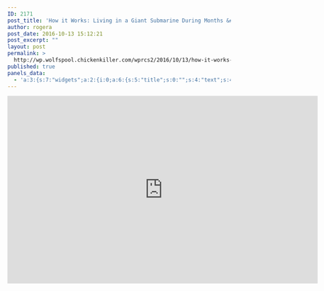 ```yaml
---
ID: 2171
post_title: 'How it Works: Living in a Giant Submarine During Months &#8211; Submarine Documentary &#8211; YouTube'
author: rogera
post_date: 2016-10-13 15:12:21
post_excerpt: ""
layout: post
permalink: >
  http://wp.wolfspool.chickenkiller.com/wprcs2/2016/10/13/how-it-works-living-in-a-giant-submarine-during-months-submarine-documentary-youtube/
published: true
panels_data:
  - 'a:3:{s:7:"widgets";a:2:{i:0;a:6:{s:5:"title";s:0:"";s:4:"text";s:43:"https://www.youtube.com/watch?v=RptHkaB9cZo";s:20:"text_selected_editor";s:4:"html";s:5:"autop";b:1;s:12:"_sow_form_id";s:13:"57ff897cd2cc7";s:11:"panels_info";a:6:{s:5:"class";s:31:"SiteOrigin_Widget_Editor_Widget";s:4:"grid";i:0;s:4:"cell";i:0;s:2:"id";i:0;s:9:"widget_id";s:36:"38143b15-377f-49f0-9104-a9461561b026";s:5:"style";a:3:{s:10:"background";s:7:"#b7e2a5";s:27:"background_image_attachment";b:0;s:18:"background_display";s:4:"tile";}}}i:1;a:8:{s:5:"title";s:0:"";s:8:"taxonomy";s:8:"post_tag";s:5:"label";s:0:"";s:14:"display_format";s:6:"button";s:5:"color";b:0;s:11:"hover_color";b:0;s:12:"_sow_form_id";s:13:"57ff8877a2eec";s:11:"panels_info";a:7:{s:5:"class";s:33:"SiteOrigin_Widget_Taxonomy_Widget";s:3:"raw";b:0;s:4:"grid";i:0;s:4:"cell";i:0;s:2:"id";i:1;s:9:"widget_id";s:36:"a9554244-e198-48ee-b5a4-a041ac128c51";s:5:"style";a:1:{s:18:"background_display";s:4:"tile";}}}}s:5:"grids";a:1:{i:0;a:2:{s:5:"cells";i:1;s:5:"style";a:0:{}}}s:10:"grid_cells";a:1:{i:0;a:2:{s:4:"grid";i:0;s:6:"weight";i:1;}}}'
---
```

<span class="embed-youtube" style="text-align:center; display: block;"><iframe class="youtube-player" type="text/html" width="700" height="424" src="http://www.youtube.com/embed/RptHkaB9cZo?version=3&amp;rel=1&amp;fs=1&amp;autohide=2&amp;showsearch=0&amp;showinfo=1&amp;iv_load_policy=1&amp;wmode=transparent" allowfullscreen="true" style="border:0;"></iframe></span>